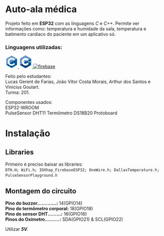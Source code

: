 # Auto-ala médica
Projeto feito em **ESP32** com as linguagens *C* e *C++*. Permite ver informações como: temperatura e humidade da sala, temperatura e batimento cardíaco do paciente em um aplicativo só.

<h3 align="left">Linguagens utilizadas:</h3>
<p align="left"> <a href="https://www.cprogramming.com/" target="_blank" rel="noreferrer"> <img src="https://raw.githubusercontent.com/devicons/devicon/master/icons/c/c-original.svg" alt="c" width="40" height="40"/> </a> <a href="https://www.w3schools.com/cpp/" target="_blank" rel="noreferrer"> <img src="https://raw.githubusercontent.com/devicons/devicon/master/icons/cplusplus/cplusplus-original.svg" alt="cplusplus" width="40" height="40"/> </a> <a href="https://firebase.google.com/" target="_blank" rel="noreferrer"> <img src="https://www.vectorlogo.zone/logos/firebase/firebase-icon.svg" alt="firebase" width="40" height="40"/> </a> </p>

Feito pelo estudantes:  
Lucas Gerent de Farias, João Vitor Costa Morais, Arthur dos Santos e Vinicius Goulart.  
Turma: 201.

Componentes usados:  
ESP32-WROOM  
PulseSensor
DHT11
Termômetro DS18B20
Protoboard

# Instalação    

## Libraries
Primeiro é preciso baixar as libraries:  
``` DTH.H; WiFi.h; IOXhop_FirebaseESP32; OneWire.h; DallasTemperature.h; PulseSensorPlayground.h ``` 

## Montagem do circuito  
**Pino do buzzer.............:** 14(GPIO14)  
**Pino do termômetro corporal:** 18(GPIO18)  
**Pino do sensor DHT.........:** 16(GPIO16)  
**Pinos do Oxímetro..........:** SDA(GPIO21) & SCL(GPIO22)  

Utilizar ***5V***.
